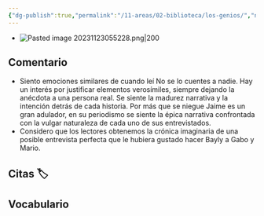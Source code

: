 ```yaml
---
{"dg-publish":true,"permalink":"/11-areas/02-biblioteca/los-genios/","noteIcon":""}
---
```


- ![Pasted image 20231123055228.png|200](/img/user/02%20Image/Pasted%20image%2020231123055228.png)
## Comentario
- Siento emociones similares de cuando leí No se lo cuentes a nadie. Hay un interés por justificar elementos verosímiles, siempre dejando la anécdota a una persona real. Se siente la madurez narrativa y la intención detrás de cada historia. Por más que se niegue Jaime es un gran adulador, en su periodismo se siente la épica narrativa confrontada con la vulgar naturaleza de cada uno de sus entrevistados.
- Considero que los lectores obtenemos la crónica imaginaria de una posible entrevista perfecta que le hubiera gustado hacer Bayly a Gabo y Mario.
## Citas 🏷
## Vocabulario 

